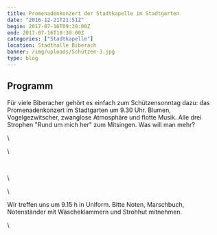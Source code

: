 ```yaml
---
title: Promenadenkonzert der Stadtkapelle im Stadtgarten
date: "2016-12-21T21:51Z"
begin: 2017-07-16T09:30:00Z
end: 2017-07-16T10:30:00Z
categories: ["Stadtkapelle"]
location: Stadthalle Biberach
banner: /img/uploads/Schützen-3.jpg
type: blog
---
```

## Programm

<p>F&uuml;r viele Biberacher geh&ouml;rt es einfach zum Sch&uuml;tzensonntag dazu: das Promenadenkonzert im Stadtgarten um 9.30 Uhr. Blumen, Vogelgezwitscher, zwanglose Atmosph&auml;re und flotte Musik. Alle drei Strophen &quot;Rund um mich her&quot; zum Mitsingen. Was will man mehr?</p>
\

\
<p>&nbsp;</p>
\

\
<p>Wir treffen uns um 9.15 h in Uniform. Bitte Noten, Marschbuch, Notenst&auml;nder mit W&auml;scheklammern und Strohhut mitnehmen.</p>
\
